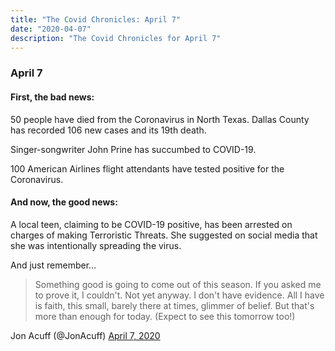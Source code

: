 ```yaml
---
title: "The Covid Chronicles: April 7"
date: "2020-04-07"
description: "The Covid Chronicles for April 7"
---
```


### April 7

#### First, the bad news:

50 people have died from the Coronavirus in North Texas. Dallas County has recorded 106 new cases and its 19th death. 

Singer-songwriter John Prine has succumbed to COVID-19. 

100 American Airlines flight attendants have tested positive for the Coronavirus. 

#### And now, the good news:

A local teen, claiming to be COVID-19 positive, has been arrested on charges of making Terroristic Threats. She suggested on social media that she was intentionally spreading the virus. 

And just remember...

> Something good is going to come out of this season. If you asked me to prove it, I couldn't. Not yet anyway. I don't have evidence. All I have is faith, this small, barely there at times, glimmer of belief. But that's more than enough for today. (Expect to see this tomorrow too!)

 Jon Acuff (@JonAcuff) [April 7, 2020](https://twitter.com/JonAcuff/status/1247632029195341830)
